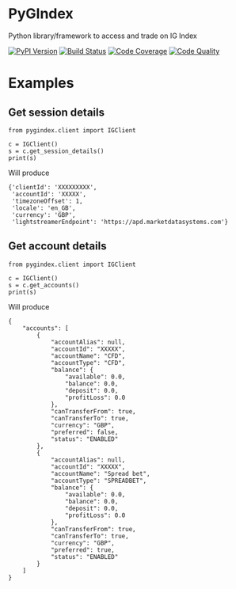 # PyGIndex

Python library/framework to access and trade on IG Index

[![PyPI Version][pypi-image]][pypi-url]
[![Build Status][build-image]][build-url]
[![Code Coverage][coverage-image]][coverage-url]
[![Code Quality][quality-image]][quality-url]

# Examples

## Get session details

    from pygindex.client import IGClient
    
    c = IGClient()
    s = c.get_session_details()
    print(s)

Will produce

    {'clientId': 'XXXXXXXXX', 
     'accountId': 'XXXXX', 
     'timezoneOffset': 1, 
     'locale': 'en_GB', 
     'currency': 'GBP', 
     'lightstreamerEndpoint': 'https://apd.marketdatasystems.com'}

## Get account details

    from pygindex.client import IGClient

    c = IGClient()
    s = c.get_accounts()
    print(s)

Will produce

    {
        "accounts": [
            {
                "accountAlias": null,
                "accountId": "XXXXX",
                "accountName": "CFD",
                "accountType": "CFD",
                "balance": {
                    "available": 0.0,
                    "balance": 0.0,
                    "deposit": 0.0,
                    "profitLoss": 0.0
                },
                "canTransferFrom": true,
                "canTransferTo": true,
                "currency": "GBP",
                "preferred": false,
                "status": "ENABLED"
            },
            {
                "accountAlias": null,
                "accountId": "XXXXX",
                "accountName": "Spread bet",
                "accountType": "SPREADBET",
                "balance": {
                    "available": 0.0,
                    "balance": 0.0,
                    "deposit": 0.0,
                    "profitLoss": 0.0
                },
                "canTransferFrom": true,
                "canTransferTo": true,
                "currency": "GBP",
                "preferred": true,
                "status": "ENABLED"
            }
        ]
    }

<!-- Links -->

[pypi-image]: https://img.shields.io/pypi/v/pygindex
[pypi-url]: https://pypi.org/project/pygindex/
[build-image]: https://github.com/rytis/pygindex/actions/workflows/build.yml/badge.svg
[build-url]: https://github.com/rytis/ppygindex/actions/workflows/build.yml
[coverage-image]: https://codecov.io/gh/rytis/pygindex/branch/main/graph/badge.svg
[coverage-url]: https://codecov.io/gh/rytis/pygindex
[quality-image]: https://api.codeclimate.com/v1/badges/85717ac8e0612fa5d695/maintainability
[quality-url]: https://codeclimate.com/github/rytis/pygindex
